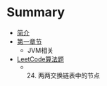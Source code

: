 # Summary

* [简介](chapter1.md)
* [第一章节](README.md)
  * JVM相关
* [LeetCode算法题](leetcodesuan-fa-ti.md)
  * 24. 两两交换链表中的节点

